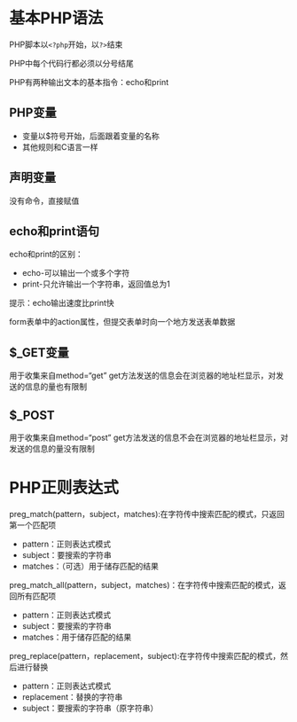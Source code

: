 # 基本PHP语法

PHP脚本以`<?php`开始，以`?>`结束

PHP中每个代码行都必须以分号结尾

PHP有两种输出文本的基本指令：echo和print

## PHP变量

* 变量以$符号开始，后面跟着变量的名称
* 其他规则和C语言一样

## 声明变量

没有命令，直接赋值

## echo和print语句

echo和print的区别：

* echo-可以输出一个或多个字符
* print-只允许输出一个字符串，返回值总为1

提示：echo输出速度比print快

form表单中的action属性，但提交表单时向一个地方发送表单数据

## $_GET变量

用于收集来自method=“get”
get方法发送的信息会在浏览器的地址栏显示，对发送的信息的量也有限制

## $_POST

用于收集来自method=“post”
get方法发送的信息不会在浏览器的地址栏显示，对发送的信息的量没有限制

# PHP正则表达式

preg_match(pattern，subject，matches):在字符传中搜索匹配的模式，只返回第一个匹配项

* pattern：正则表达式模式
* subject：要搜索的字符串
* matches：（可选）用于储存匹配的结果

preg_match_all(pattern，subject，matches)：在字符传中搜索匹配的模式，返回所有匹配项

* pattern：正则表达式模式
* subject：要搜索的字符串
* matches：用于储存匹配的结果

preg_replace(pattern，replacement，subject):在字符传中搜索匹配的模式，然后进行替换

* pattern：正则表达式模式
* replacement：替换的字符串
* subject：要搜索的字符串（原字符串）

